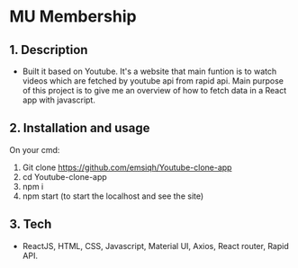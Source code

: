# MU Membership
## 1. Description
- Built it based on Youtube. It's a website that main funtion is to watch videos which are fetched by youtube api from rapid api. Main purpose of this project is to give me an overview of how to fetch data in a React app with javascript.
## 2. Installation and usage
On your cmd:  
1. Git clone https://github.com/emsiqh/Youtube-clone-app  
2. cd Youtube-clone-app  
3. npm i  
4. npm start (to start the localhost and see the site)
## 3. Tech
- ReactJS, HTML, CSS, Javascript, Material UI, Axios, React router, Rapid API. 

